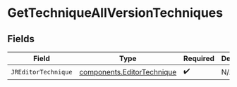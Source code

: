 # GetTechniqueAllVersionTechniques


## Fields

| Field                                                                    | Type                                                                     | Required                                                                 | Description                                                              |
| ------------------------------------------------------------------------ | ------------------------------------------------------------------------ | ------------------------------------------------------------------------ | ------------------------------------------------------------------------ |
| `JREditorTechnique`                                                      | [components.EditorTechnique](../../models/components/editortechnique.md) | :heavy_check_mark:                                                       | N/A                                                                      |